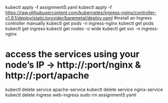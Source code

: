 kubectl apply -f assignment5.yaml
kubectl apply -f https://raw.githubusercontent.com/kubernetes/ingress-nginx/controller-v1.9.1/deploy/static/provider/baremetal/deploy.yaml  #install an Ingress controller manually
kubectl get pods -n ingress-nginx
kubectl get pods
kubectl get ingress
kubectl get nodes -o wide
kubectl get svc -n ingress-nginx
# access the services using your node’s IP -> http://<node-ip>:port/nginx & http://<node-ip>:port/apache

kubectl delete service apache-service
kubectl delete service nginx-service
kubectl delete ingress web-ingress
sudo rm assignment5.yaml